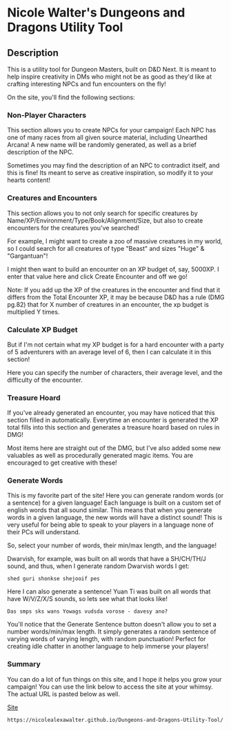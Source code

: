 # Nicole Walter's Dungeons and Dragons Utility Tool

## Description
This is a utility tool for Dungeon Masters, built on D&D Next. It is meant to help inspire creativity in DMs who might not be as good as they'd like at crafting interesting NPCs and fun encounters on the fly!

On the site, you'll find the following sections:

### Non-Player Characters
This section allows you to create NPCs for your campaign! Each NPC has one of many races from all given source material, including Unearthed Arcana! A new name will be randomly generated, as well as a brief description of the NPC.

Sometimes you may find the description of an NPC to contradict itself, and this is fine! Its meant to serve as creative inspiration, so modify it to your hearts content!

### Creatures and Encounters
This section allows you to not only search for specific creatures by Name/XP/Environment/Type/Book/Alignment/Size, but also to create encounters for the creatures you've searched!

For example, I might want to create a zoo of massive creatures in my world, so I could search for all creatures of type "Beast" and sizes "Huge" & "Gargantuan"!

I might then want to build an encounter on an XP budget of, say, 5000XP. I enter that value here and click Create Encounter and off we go!

Note: If you add up the XP of the creatures in the encounter and find that it differs from the Total Encounter XP, it may be because D&D has a rule (DMG pg.82) that for X number of creatures in an encounter, the xp budget is multiplied Y times.

### Calculate XP Budget

But if I'm not certain what my XP budget is for a hard encounter with a party of 5 adventurers with an average level of 6, then I can calculate it in this section!

Here you can specify the number of characters, their average level, and the difficulty of the encounter.

### Treasure Hoard

If you've already generated an encounter, you may have noticed that this section filled in automatically. Everytime an encounter is generated the XP total fills into this section and generates a treasure hoard based on rules in DMG!

Most items here are straight out of the DMG, but I've also added some new valuables as well as procedurally generated magic items. You are encouraged to get creative with these!

### Generate Words

This is my favorite part of the site! Here you can generate random words (or a sentence) for a given language! Each language is built on a custom set of english words that all sound similar. This means that when you generate words in a given language, the new words will have a distinct sound! This is very useful for being able to speak to your players in a language none of their PCs will understand.

So, select your number of words, their min/max length, and the language!

Dwarvish, for example, was built on all words that have a SH/CH/TH/J sound, and thus, when I generate random Dwarvish words I get:

`shed guri shonkse shejooif pes`

Here I can also generate a sentence! Yuan Ti was built on all words that have W/V/Z/X/S sounds, so lets see what that looks like!

`Das smps sks wans Yowags vudsda vorose - davesy ano?`

You'll notice that the Generate Sentence button doesn't allow you to set a number words/min/max length. It simply generates a random sentence of varying words of varying length, with random punctuation! Perfect for creating idle chatter in another language to help immerse your players!

### Summary

You can do a lot of fun things on this site, and I hope it helps you grow your campaign! You can use the link below to access the site at your whimsy. The actual URL is pasted below as well.

[Site](https://nicolealexawalter.github.io/Dungeons-and-Dragons-Utility-Tool/)

`https://nicolealexawalter.github.io/Dungeons-and-Dragons-Utility-Tool/`
